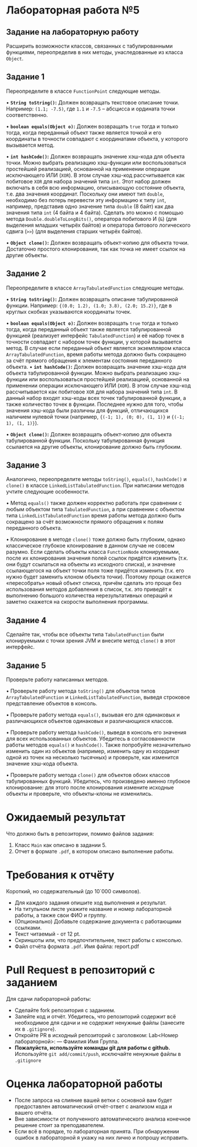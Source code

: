 # Лабораторная работа №5

## Задание на лабораторную работу

Расширить возможности классов, связанных с табулированными функциями, переопределив в них методы, унаследованные из класса `Object`.

## Задание 1

Переопределите в классе `FunctionPoint` следующие методы.

•   **`String toString()`:** Должен возвращать текстовое описание точки. Например: `(1.1; -7.5)`, где `1.1` и `-7.5` – абсцисса и ордината точки соответственно.

•   **`boolean equals(Object o)`:** Должен возвращать `true` тогда и только тогда, когда переданный объект также является точкой и его координаты в точности совпадают с координатами объекта, у которого вызывается метод.

•   **`int hashCode()`:** Должен возвращать значение хэш-кода для объекта точки. Можно выбрать реализацию хэш-функции или воспользоваться простейшей реализацией, основанной на применении операции исключающего ИЛИ (`XOR`). В этом случае хэш-код рассчитывается как побитовое `XOR` для набора значений типа `int`. Этот набор должен включать в себя всю информацию, описывающую состояние объекта, т.е. два значения координат. Поскольку они имеют тип `double`, необходимо без потерь перевести эту информацию к типу `int`, например, представив одно значение типа `double` (8 байт) как два значения типа `int` (4 байта и 4 байта). Сделать это можно с помощью метода `Double.doubleToLongBits()`, оператора побитового И (`&`) (для выделения младших четырёх байтов) и оператора битового логического сдвига (`>>`) (для выделения старших четырёх байтов).

•   **`Object clone()`:** Должен возвращать объект-копию для объекта точки.  Достаточно простого клонирования, так как точка не имеет ссылок на другие объекты.

## Задание 2

Переопределите в классе `ArrayTabulatedFunction` следующие методы.

•   **`String toString()`:** Должен возвращать описание табулированной функции. Например: `{(0.0; 1.2), (1.0; 3.8), (2.0; 15.2)}`, где в круглых скобках указываются координаты точек.

•   **`boolean equals(Object o)`:** Должен возвращать `true` тогда и только тогда, когда переданный объект также является табулированной функцией (реализует интерфейс `TabulatedFunction`) и её набор точек в точности совпадает с набором точек функции, у которой вызывается метод.  В случае если переданный объект является экземпляром класса `ArrayTabulatedFunction`, время работы метода должно быть сокращено за счёт прямого обращения к элементам состояния переданного объекта.
•   **`int hashCode()`:** Должен возвращать значение хэш-кода для объекта табулированной функции. Можно выбрать реализацию хэш-функции или воспользоваться простейшей реализацией, основанной на применении операции исключающего ИЛИ (`XOR`).  В этом случае хэш-код рассчитывается как побитовое `XOR` для набора значений типа `int`.  В данный набор входят хэш-коды всех точек табулированной функции, а также количество точек в функции. Последнее нужно для того, чтобы значения хэш-кода были различны для функций, отличающихся наличием нулевой точки (например, `{(-1; 1), (0; 0), (1, 1)}` и `{(-1; 1), (1, 1)}`).

•   **`Object clone()`:** Должен возвращать объект-копию для объекта табулированной функции.  Поскольку табулированная функция ссылается на другие объекты, клонирование должно быть глубоким.

## Задание 3

Аналогично, переопределите методы `toString()`, `equals()`, `hashCode()` и `clone()` в классе `LinkedListTabulatedFunction`. При написании методов учтите следующие особенности.

•   Метод `equals()` также должен корректно работать при сравнении с любым объектом типа `TabulatedFunction`, а при сравнении с объектом типа `LinkedListTabulatedFunction` время работы метода должно быть сокращено за счёт возможности прямого обращения к полям переданного объекта.

•   Клонирование в методе `clone()` тоже должно быть глубоким, однако классическое глубокое клонирование в данном случае не совсем разумно.  Если сделать объекты класса `FunctionNode` клонируемыми, после их клонирования значения полей ссылок придётся изменить (т.к. они будут ссылаться на объекты из исходного списка), и значение ссылающегося на объект точки поля тоже придётся изменить (т.к. его нужно будет заменить клоном объекта точки).  Поэтому проще окажется «пересобрать» новый объект списка, причём сделать это проще без использования методов добавления в список, т.к. это приведёт к выполнению большого количества нерезультативных операций и заметно скажется на скорости выполнения программы.

## Задание 4

Сделайте так, чтобы все объекты типа `TabulatedFunction` были клонируемыми с точки зрения JVM и внесите метод `clone()` в этот интерфейс.

## Задание 5

Проверьте работу написанных методов.

•   Проверьте работу метода `toString()` для объектов типов `ArrayTabulatedFunction` и `LinkedListTabulatedFunction`, выведя строковое представление объектов в консоль.

•   Проверьте работу метода `equals()`, вызывая его для одинаковых и различающихся объектов одинаковых и различающихся классов.

•   Проверьте работу метода `hashCode()`, выведя в консоль его значения для всех использованных объектов. Убедитесь в согласованности работы методов `equals()` и `hashCode()`. Также попробуйте незначительно изменить один из объектов (например, изменить одну из координат одной из точек на несколько тысячных) и проверьте, как изменится значение хэш-кода объекта.

•   Проверьте работу метода `clone()` для объектов обоих классов табулированных функций. Убедитесь, что произведено именно глубокое клонирование: для этого после клонирования измените исходные объекты и проверьте, что объекты-клоны не изменились.

# Ожидаемый результат

Что должно быть в репозитории, помимо файлов задания:
1. Класс `Main` как описано в задании 5. 
2. Отчет в формате `.pdf`, в котором описано выполнение работы.

# Требования к отчёту

Короткий, но содержательный (до 10`000 символов).

* Для каждого задания опишите ход выполнения и результат.
* На титульном листе укажите название и номер лабораторной работы, а также свои ФИО и группу.
* (Опционально) Добавьте содержание документа с работающими ссылками.
* Текст читаемый - от 12 pt.
* Скриншоты или, что предпочтительнее, текст работы с консолью.
* Файл отчёта формата `.pdf`. Имя файла: report.pdf

# Pull Request в репозиторий c заданием
Для сдачи лабораторной работы:

* Сделайте fork репозитория с заданием.
* Залейте код и отчёт. Убедитесь, что репозиторий содержит всё необходимое для сдачи и не содержит ненужные файлы (занесите их в `.gitignore`).
* Откройте PR в исходный репозиторий с заголовком: Lab<Номер лабораторной>: — Фамилия Имя Группа.
* **Пожалуйста, используйте команды git для работы с github.** Используйте `git add/commit/push`, исключайте ненужные файлы в `.gitignore`

# Оценка лабораторной работы

* После запроса на слияние вашей ветки с основной вам будет предоставлен автоматический отчёт-ответ с анализом кода и вашего отчёта. 
* Вне зависимости от полученного автоматического анализа конечное решение стоит за преподавателем. 
* Если всё в порядке, то лабораторная принята. При обнаружении ошибок в лабораторной я укажу на них лично и попрошу исправить. 
